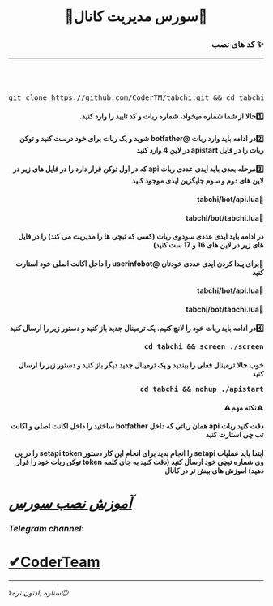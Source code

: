 <h1><p align="center"><stronge>🌟سورس مدیریت کانال🌟</stronge>

<h3 align="right"> <strong> کد های نصب</strong> ✨
<hr>
<br></h4>
<h6 dir="rtl"></h6>
<pre>
<span>git clone https://github.com/CoderTM/tabchi.git && cd tabchi && chmod +x install && chmod 777 screen && chmod +x start && ./install && ./start</span>
</pre>
<h4 dir="rtl"> 1️⃣حالا از شما شماره میخواد، شماره ربات و کد تایید را وارد کنید.
<h4 dir="rtl"> 2️⃣در ادامه باید وارد ربات @botfather شوید و یک ربات برای خود درست کنید و توکن ربات را در فایل apistart در لاین 4 وارد کنید
<h4 dir="rtl"> 3️⃣مرحله بعدی باید ایدی عددی ربات api که در اول توکن قرار دارد را در فایل های زیر در لاین های دوم و سوم جایگزین ایدی موجود کنید

<h4 dir="rtl"> 🔻tabchi/bot/api.lua

<h4 dir="rtl"> 🔻tabchi/bot/tabchi.lua
<h4 dir="rtl">در ادامه باید ایدی عددی سودوی ربات (کسی که تبچی ها را مدیریت می کند) را در فایل های زیر در لاین های 16 و 17 ست کنید)

<h4 dir="rtl"> 🔻برای پیدا کردن ایدی عددی خودتان @userinfobot را داخل اکانت اصلی خود استارت کنید

<h4 dir="rtl"> 🔻tabchi/bot/api.lua

<h4 dir="rtl"> 🔻tabchi/bot/tabchi.lua           
<h4 dir="rtl"> 4️⃣در ادامه باید ربات خود را لانچ کنیم. یک ترمینال جدید باز کنید و دستور زیر را ارسال کنید
<pre>
<span>cd tabchi && screen ./screen</span>
</pre>
<h4 dir="rtl"> خوب حالا ترمینال فعلی را ببندید و یک ترمینال جدید دیگر باز کنید و دستور زیر را ارسال کنید
<pre>
<span>cd tabchi && nohup ./apistart</span>
</pre>
<h4 dir="rtl"> ⚠️نکته مهم⚠️
<h4 dir="rtl"> دقت کنید ربات api همان رباتی که داخل botfather ساختید را داخل اکانت اصلی و اکانت تب چی استارت کنید
<h4 dir="rtl">ابتدا باید عملیات setapi را انجام بدید برای انجام این کار دستور setapi token را در پی وی شماره تبچی خود ارسال کنید (دقت کنید به جای کلمه token توکن ربات خود را قرار دهید)
اموزش های بیش تر در کانال

# [_آموزش نصب سورس_](https://telegram.me/CoderTeam)

###  *Telegram channel*:

# [✔CoderTeam](https://telegram.me/CoderTeam)
* * *
》*ستاره یادتون نره😉*
